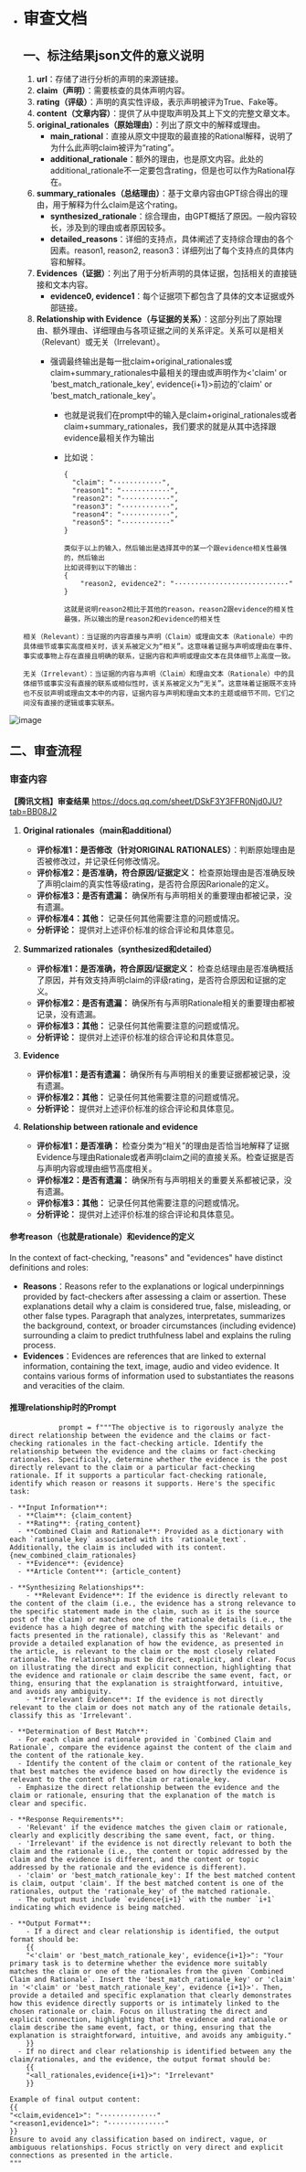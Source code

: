 - # 审查文档

  ## 一、标注结果json文件的意义说明

  1. **url**：存储了进行分析的声明的来源链接。
  2. **claim（声明）**：需要核查的具体声明内容。 
  3. **rating（评级）**：声明的真实性评级，表示声明被评为True、Fake等。
  4. **content（文章内容）**：提供了从中提取声明及其上下文的完整文章文本。
  5. **original_rationales（原始理由）**：列出了原文中的解释或理由。
     - **main_rational**：直接从原文中提取的最直接的Rational解释，说明了为什么此声明claim被评为“rating”。
     - **additional_rationale**：额外的理由，也是原文内容。此处的additional_rationale不一定要包含rating，但是也可以作为Rational存在。
  6. **summary_rationales（总结理由）**：基于文章内容由GPT综合得出的理由，用于解释为什么claim是这个rating。
     - **synthesized_rationale**：综合理由，由GPT概括了原因。一般内容较长，涉及到的理由或者原因较多。
     - **detailed_reasons**：详细的支持点，具体阐述了支持综合理由的各个因素。reason1, reason2, reason3：详细列出了每个支持点的具体内容和解释。
  7. **Evidences（证据）**：列出了用于分析声明的具体证据，包括相关的直接链接和文本内容。
     - **evidence0, evidence1**：每个证据项下都包含了具体的文本证据或外部链接。
  8. **Relationship with Evidence（与证据的关系）**：这部分列出了原始理由、额外理由、详细理由与各项证据之间的关系评定。关系可以是相关（Relevant）或无关（Irrelevant）。
     - 强调最终输出是每一批claim+original_rationales或claim+summary_rationales中最相关的理由或声明作为<'claim' or 'best_match_rationale_key', evidence{i+1}>前边的'claim' or 'best_match_rationale_key'。
     
       - 也就是说我们在prompt中的输入是claim+original_rationales或者claim+summary_rationales，我们要求的就是从其中选择跟evidence最相关作为输出

       - 比如说：

         ``` 
         {
           "claim": "············",
           "reason1": "············",
           "reason2": "············",
           "reason3": "············",
           "reason4": "············",
           "reason5": "············"
         }
         
         类似于以上的输入，然后输出是选择其中的某一个跟evidence相关性最强的，然后输出
         比如说得到以下的输出：
         {
             "reason2, evidence2": "····························"
         }
         
         这就是说明reason2相比于其他的reason，reason2跟evidence的相关性最强，所以输出的是reason2和evidence的相关性
         ```


  ```
  相关（Relevant）：当证据的内容直接与声明（Claim）或理由文本（Rationale）中的具体细节或事实高度相关时，该关系被定义为“相关”。这意味着证据与声明或理由在事件、事实或事物上存在直接且明确的联系，证据内容和声明或理由文本在具体细节上高度一致。
  
  无关（Irrelevant）：当证据的内容与声明（Claim）和理由文本（Rationale）中的具体细节或事实没有直接的联系或相似性时，该关系被定义为“无关”。这意味着证据既不支持也不反驳声明或理由文本中的内容，证据内容与声明和理由文本的主题或细节不同，它们之间没有直接的逻辑或事实联系。
  ```
![image](https://github.com/MeiTaylor/Evidence-collection/assets/103653394/28a004b1-8595-4762-9a45-2f89dcb3ebbc)

  



## 二、审查流程

### 审查内容

**【腾讯文档】审查结果**     https://docs.qq.com/sheet/DSkF3Y3FFR0Njd0JU?tab=BB08J2

1. **Original rationales（main和additional）**
   - **评价标准1：是否修改（针对ORIGINAL RATIONALES）**：判断原始理由是否被修改过，并记录任何修改情况。
   - **评价标准2：是否准确，符合原因/证据定义：** 检查原始理由是否准确反映了声明claim的真实性等级rating，是否符合原因Rarionale的定义。
   - **评价标准3：是否有遗漏：** 确保所有与声明相关的重要理由都被记录，没有遗漏。
   - **评价标准4：其他：** 记录任何其他需要注意的问题或情况。
   - **分析评论：** 提供对上述评价标准的综合评论和具体意见。

2. **Summarized rationales（synthesized和detailed）**
   - **评价标准1：是否准确，符合原因/证据定义：** 检查总结理由是否准确概括了原因，并有效支持声明claim的评级rating，是否符合原因和证据的定义。
   - **评价标准2：是否有遗漏：** 确保所有与声明Rationale相关的重要理由都被记录，没有遗漏。
   - **评价标准3：其他：** 记录任何其他需要注意的问题或情况。
   - **分析评论：** 提供对上述评价标准的综合评论和具体意见。

3. **Evidence**
   - **评价标准1：是否有遗漏：** 确保所有与声明相关的重要证据都被记录，没有遗漏。
   - **评价标准2：其他：** 记录任何其他需要注意的问题或情况。
   - **分析评论：** 提供对上述评价标准的综合评论和具体意见。

4. **Relationship between rationale and evidence**
   - **评价标准1：是否准确：** 检查分类为“相关”的理由是否恰当地解释了证据Evidence与理由Rationale或者声明claim之间的直接关系。检查证据是否与声明内容或理由细节高度相关。
   - **评价标准2：是否有遗漏：** 确保所有与声明相关的重要关系都被记录，没有遗漏。
   - **评价标准3：其他：** 记录任何其他需要注意的问题或情况。
   - **分析评论：** 提供对上述评价标准的综合评论和具体意见。

  





  #### 参考reason（也就是rationale）和evidence的定义

  In the context of fact-checking, "reasons" and "evidences" have distinct definitions and roles: 

  - **Reasons**：Reasons refer to the explanations or logical underpinnings provided by fact-checkers after assessing a claim or assertion. These explanations detail why a claim is considered true, false, misleading, or other false types. Paragraph that analyzes, interpretates, summarizes the background, context, or broader circumstances (including evidence) surrounding a claim to predict truthfulness label and explains the ruling process.
  - **Evidences**：Evidences are references that are linked to external information, containing the text, image, audio and video evidence. It contains various forms of information used to substantiates the reasons and veracities of the claim.





#### 推理relationship时的Prompt
```
            prompt = f"""The objective is to rigorously analyze the direct relationship between the evidence and the claims or fact-checking rationales in the fact-checking article. Identify the relationship between the evidence and the claims or fact-checking rationales. Specifically, determine whether the evidence is the post directly relevant to the claim or a particular fact-checking rationale. If it supports a particular fact-checking rationale, identify which reason or reasons it supports. Here's the specific task:

- **Input Information**: 
  - **Claim**: {claim_content}
  - **Rating**: {rating_content}
  - **Combined Claim and Rationale**: Provided as a dictionary with each `rationale_key` associated with its `rationale_text`. Additionally, the claim is included with its content. {new_combined_claim_rationales}
  - **Evidence**: {evidence}
  - **Article Content**: {article_content}

- **Synthesizing Relationships**: 
    - **Relevant Evidence**: If the evidence is directly relevant to the content of the claim (i.e., the evidence has a strong relevance to the specific statement made in the claim, such as it is the source post of the claim) or matches one of the rationale details (i.e., the evidence has a high degree of matching with the specific details or facts presented in the rationale), classify this as 'Relevant' and provide a detailed explanation of how the evidence, as presented in the article, is relevant to the claim or the most closely related rationale. The relationship must be direct, explicit, and clear. Focus on illustrating the direct and explicit connection, highlighting that the evidence and rationale or claim describe the same event, fact, or thing, ensuring that the explanation is straightforward, intuitive, and avoids any ambiguity.
    - **Irrelevant Evidence**: If the evidence is not directly relevant to the claim or does not match any of the rationale details, classify this as 'Irrelevant'.

- **Determination of Best Match**:
  - For each claim and rationale provided in `Combined Claim and Rationale`, compare the evidence against the content of the claim and the content of the rationale_key.
  - Identify the content of the claim or content of the rationale_key that best matches the evidence based on how directly the evidence is relevant to the content of the claim or rationale_key.
  - Emphasize the direct relationship between the evidence and the claim or rationale, ensuring that the explanation of the match is clear and specific.

- **Response Requirements**:
  - 'Relevant' if the evidence matches the given claim or rationale, clearly and explicitly describing the same event, fact, or thing.
  - 'Irrelevant' if the evidence is not directly relevant to both the claim and the rationale (i.e., the content or topic addressed by the claim and the evidence is different, and the content or topic addressed by the rationale and the evidence is different).
  - 'claim' or 'best_match_rationale_key': If the best matched content is claim, output 'claim'. If the best matched content is one of the rationales, output the 'rationale_key' of the matched rationale.
  - The output must include `evidence{i+1}` with the number `i+1` indicating which evidence is being matched.

- **Output Format**:
    - If a direct and clear relationship is identified, the output format should be:
    {{
    "<'claim' or 'best_match_rationale_key', evidence{i+1}>": "Your primary task is to determine whether the evidence more suitably matches the claim or one of the rationales from the given `Combined Claim and Rationale`. Insert the 'best_match_rationale_key' or 'claim' in '<'claim' or 'best_match_rationale_key', evidence {i+1}>'. Then, provide a detailed and specific explanation that clearly demonstrates how this evidence directly supports or is intimately linked to the chosen rationale or claim. Focus on illustrating the direct and explicit connection, highlighting that the evidence and rationale or claim describe the same event, fact, or thing, ensuring that the explanation is straightforward, intuitive, and avoids any ambiguity."
    }}
  - If no direct and clear relationship is identified between any the claim/rationales, and the evidence, the output format should be:
    {{
    "<all_rationales,evidence{i+1}>": "Irrelevant"
    }}

Example of final output content:
{{
"<claim,evidence1>": "··············"
"<reason1,evidence1>": "··············"
}}
Ensure to avoid any classification based on indirect, vague, or ambiguous relationships. Focus strictly on very direct and explicit connections as presented in the article.
"""

```
